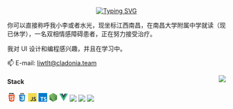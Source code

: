 
<!--
**xwtlt/xwtlt** is a ✨ _special_ ✨ repository because its `README.md` (this file) appears on your GitHub profile.

Here are some ideas to get you started:

- 🔭 I’m currently working on ...
- 🌱 I’m currently learning ...
- 👯 I’m looking to collaborate on ...
- 🤔 I’m looking for help with ...
- 💬 Ask me about ...
- 📫 How to reach me: ...
- 😄 Pronouns: ...
- ⚡ Fun fact: ...
-->
<div align = "center">
  <a href="https://github.com/xwtlt"><img src="https://readme-typing-svg.demolab.com?font=Noto+Sans+SC&size=25&pause=1000&color=F7F7F7&width=435&lines=%F0%9F%91%8B+%E8%BF%99%E9%87%8C%E6%98%AF%E7%92%83%E6%B0%B4%E5%85%89+%7C+Koishi_liwtlt;%F0%9F%91%8B+Here+is+Koishi_liwtlt%231317" alt="Typing SVG" /></a>
</div>

你可以直接称呼我小李或者水光，现坐标江西南昌，在南昌大学附属中学就读（现已休学），一名双相情感障碍患者，正在努力接受治疗。

我对 UI 设计和编程感兴趣，并且在学习中。

📫 E-mail: [liwtlt@cladonia.team](mailto:liwtlt@cladonia.team)

<a href="https://github.com/xwtlt">
  <img align="right" src="https://github-readme-stats.vercel.app/api?username=xwtlt&show_icons=true&theme=radical" />
</a>

#### Stack
<code><img height="20" src="https://raw.githubusercontent.com/github/explore/80688e429a7d4ef2fca1e82350fe8e3517d3494d/topics/html/html.png" /></code>
<code><img height="20" src="https://raw.githubusercontent.com/github/explore/80688e429a7d4ef2fca1e82350fe8e3517d3494d/topics/css/css.png" /></code>
<code><img height="20" src="https://raw.githubusercontent.com/github/explore/80688e429a7d4ef2fca1e82350fe8e3517d3494d/topics/javascript/javascript.png"></code>
<code><img height="20" src="https://raw.githubusercontent.com/github/explore/80688e429a7d4ef2fca1e82350fe8e3517d3494d/topics/typescript/typescript.png"/></code>
<code><img height="20" src="https://raw.githubusercontent.com/github/explore/80688e429a7d4ef2fca1e82350fe8e3517d3494d/topics/nodejs/nodejs.png"/></code>
<code><img height="20" src="https://raw.githubusercontent.com/github/explore/80688e429a7d4ef2fca1e82350fe8e3517d3494d/topics/vue/vue.png"/></code>
<code><img height="20" src="https://avatars.githubusercontent.com/u/1609975?s=200&v=4"/></code>
<code><img height="20" src="https://avatars.githubusercontent.com/u/14101776?s=200&v=4"/></code>
<code><img height="20" src="https://img.js.design/assets/teamAvatarImg/611e566836cccfef607cdff81672799562044.png"/></code>
